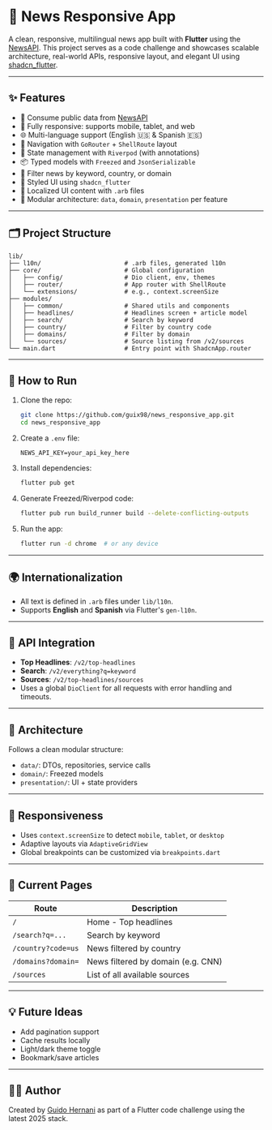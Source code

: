# 📰 News Responsive App

A clean, responsive, multilingual news app built with **Flutter** using the [NewsAPI](https://newsapi.org). This project serves as a code challenge and showcases scalable architecture, real-world APIs, responsive layout, and elegant UI using [shadcn_flutter](https://pub.dev/packages/shadcn_flutter).

---

## ✨ Features

- 🔗 Consume public data from [NewsAPI](https://newsapi.org/docs)
- 📱 Fully responsive: supports mobile, tablet, and web
- 🌐 Multi-language support (English 🇺🇸 & Spanish 🇪🇸)
- 🧭 Navigation with `GoRouter` + `ShellRoute` layout
- 🧠 State management with `Riverpod` (with annotations)
- 📦 Typed models with `Freezed` and `JsonSerializable`
- 🔎 Filter news by keyword, country, or domain
- 🎨 Styled UI using `shadcn_flutter`
- 💬 Localized UI content with `.arb` files
- 🧱 Modular architecture: `data`, `domain`, `presentation` per feature

---

## 🗂️ Project Structure

```
lib/
├── l10n/                       # .arb files, generated l10n
├── core/                       # Global configuration
│   ├── config/                 # Dio client, env, themes
│   ├── router/                 # App router with ShellRoute
│   └── extensions/             # e.g., context.screenSize
├── modules/
│   ├── common/                 # Shared utils and components
│   ├── headlines/              # Headlines screen + article model
│   ├── search/                 # Search by keyword
│   ├── country/                # Filter by country code
│   ├── domains/                # Filter by domain
│   └── sources/                # Source listing from /v2/sources
└── main.dart                   # Entry point with ShadcnApp.router
```

---

## 🚀 How to Run

1. Clone the repo:

   ```bash
   git clone https://github.com/guix98/news_responsive_app.git
   cd news_responsive_app
   ```

2. Create a `.env` file:

   ```
   NEWS_API_KEY=your_api_key_here
   ```

3. Install dependencies:

   ```bash
   flutter pub get
   ```

4. Generate Freezed/Riverpod code:

   ```bash
   flutter pub run build_runner build --delete-conflicting-outputs
   ```

5. Run the app:
   ```bash
   flutter run -d chrome  # or any device
   ```

---

## 🌍 Internationalization

- All text is defined in `.arb` files under `lib/l10n`.
- Supports **English** and **Spanish** via Flutter's `gen-l10n`.

---

## 📡 API Integration

- **Top Headlines**: `/v2/top-headlines`
- **Search**: `/v2/everything?q=keyword`
- **Sources**: `/v2/top-headlines/sources`
- Uses a global `DioClient` for all requests with error handling and timeouts.

---

## 🧱 Architecture

Follows a clean modular structure:

- `data/`: DTOs, repositories, service calls
- `domain/`: Freezed models
- `presentation/`: UI + state providers

---

## 📏 Responsiveness

- Uses `context.screenSize` to detect `mobile`, `tablet`, or `desktop`
- Adaptive layouts via `AdaptiveGridView`
- Global breakpoints can be customized via `breakpoints.dart`

---

## 🧪 Current Pages

| Route              | Description                        |
| ------------------ | ---------------------------------- |
| `/`                | Home - Top headlines               |
| `/search?q=...`    | Search by keyword                  |
| `/country?code=us` | News filtered by country           |
| `/domains?domain=` | News filtered by domain (e.g. CNN) |
| `/sources`         | List of all available sources      |

---

## 💡 Future Ideas

- Add pagination support
- Cache results locally
- Light/dark theme toggle
- Bookmark/save articles

---

## 👨‍💻 Author

Created by [Guido Hernani](https://github.com/guix98) as part of a Flutter code challenge using the latest 2025 stack.
